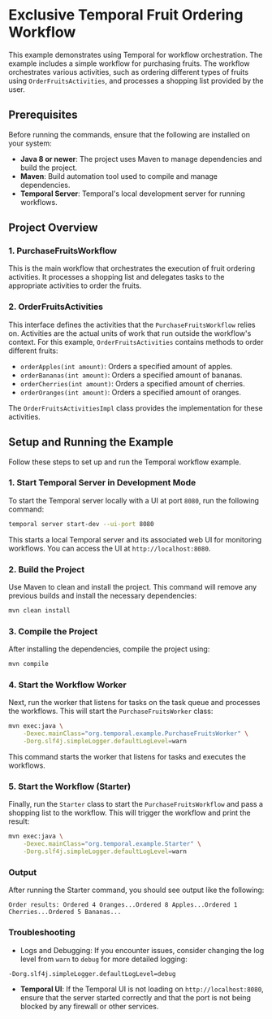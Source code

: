 # Exclusive Temporal Fruit Ordering Workflow

This example demonstrates using Temporal for workflow orchestration. The example includes a simple workflow for purchasing fruits. The workflow orchestrates various activities, such as ordering different types of fruits using `OrderFruitsActivities`, and processes a shopping list provided by the user.

## Prerequisites

Before running the commands, ensure that the following are installed on your system:

- **Java 8 or newer**: The project uses Maven to manage dependencies and build the project.
- **Maven**: Build automation tool used to compile and manage dependencies.
- **Temporal Server**: Temporal's local development server for running workflows.

## Project Overview
### 1. PurchaseFruitsWorkflow
This is the main workflow that orchestrates the execution of fruit ordering activities. It processes a shopping list and delegates tasks to the appropriate activities to order the fruits.

### 2. OrderFruitsActivities
This interface defines the activities that the `PurchaseFruitsWorkflow` relies on. Activities are the actual units of work that run outside the workflow's context. For this example, `OrderFruitsActivities` contains methods to order different fruits:

- `orderApples(int amount)`: Orders a specified amount of apples.
- `orderBananas(int amount)`: Orders a specified amount of bananas.
- `orderCherries(int amount)`: Orders a specified amount of cherries.
- `orderOranges(int amount)`: Orders a specified amount of oranges.

The `OrderFruitsActivitiesImpl` class provides the implementation for these activities.

## Setup and Running the Example

Follow these steps to set up and run the Temporal workflow example.

### 1. Start Temporal Server in Development Mode

To start the Temporal server locally with a UI at port `8080`, run the following command:

```bash
temporal server start-dev --ui-port 8080
```

This starts a local Temporal server and its associated web UI for monitoring workflows. You can access the UI at `http://localhost:8080`.

### 2. Build the Project

Use Maven to clean and install the project. This command will remove any previous builds and install the necessary dependencies:

```bash
mvn clean install
```

### 3. Compile the Project

After installing the dependencies, compile the project using:

```bash
mvn compile
```

### 4. Start the Workflow Worker

Next, run the worker that listens for tasks on the task queue and processes the workflows. This will start the `PurchaseFruitsWorker` class:

```bash
mvn exec:java \
    -Dexec.mainClass="org.temporal.example.PurchaseFruitsWorker" \
    -Dorg.slf4j.simpleLogger.defaultLogLevel=warn
```

This command starts the worker that listens for tasks and executes the workflows.

### 5. Start the Workflow (Starter)

Finally, run the `Starter` class to start the `PurchaseFruitsWorkflow` and pass a shopping list to the workflow. This will trigger the workflow and print the result:

```bash
mvn exec:java \
    -Dexec.mainClass="org.temporal.example.Starter" \
    -Dorg.slf4j.simpleLogger.defaultLogLevel=warn
```

### Output

After running the Starter command, you should see output like the following:

```
Order results: Ordered 4 Oranges...Ordered 8 Apples...Ordered 1 Cherries...Ordered 5 Bananas...
```

### Troubleshooting

- Logs and Debugging: If you encounter issues, consider changing the log level from `warn` to `debug` for more detailed logging:

```bash
-Dorg.slf4j.simpleLogger.defaultLogLevel=debug
```

- **Temporal UI**: If the Temporal UI is not loading on `http://localhost:8080`, ensure that the server started correctly and that the port is not being blocked by any firewall or other services.
